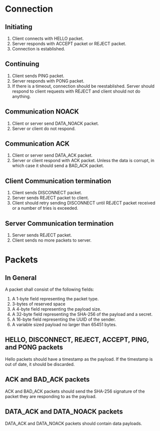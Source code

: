 # Connection

## Initiating

1. Client connects with HELLO packet.
2. Server responds with ACCEPT packet or REJECT packet.
3. Connection is established.

## Continuing

1. Client sends PING packet.
2. Server responds with PONG packet.
3. If there is a timeout, connection should be reestablished. Server should respond to client requests with REJECT and
    client should not do anything.

## Communication NOACK

1. Client or server send DATA_NOACK packet.
2. Server or client do not respond.

## Communication ACK

1. Client or server send DATA_ACK packet.
2. Server or client respond with ACK packet. Unless the data is corrupt, in which case it should send a BAD_ACK packet.

## Client Communication termination

1. Client sends DISCONNECT packet.
2. Server sends REJECT packet to client.
3. Client should retry sending DISCONNECT until REJECT packet received or a number of tries is exceeded.

## Server Communication termination

1. Server sends REJECT packet.
2. Client sends no more packets to server.

# Packets

## In General

A packet shall consist of the following fields:

1. A 1-byte field representing the packet type.
2. 3-bytes of reserved space
3. A 4-byte field representing the payload size.
4. A 32-byte field representing the SHA-256 of the payload and a secret.
5. A 16-byte field representing the UUID of the sender.
6. A variable sized payload no larger than 65451 bytes.

## HELLO, DISCONNECT, REJECT, ACCEPT, PING, and PONG packets

Hello packets should have a timestamp as the payload. If the timestamp is out of date, it should be discarded.

## ACK and BAD_ACK packets

ACK and BAD_ACK packets should send the SHA-256 signature of the packet they are responding to as the payload.

## DATA_ACK and DATA_NOACK packets

DATA_ACK and DATA_NOACK packets should contain data payloads.
